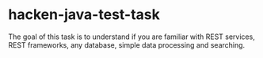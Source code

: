 # hacken-java-test-task
The goal of this task is to understand if you are familiar with REST services, REST frameworks, any database, simple data processing and searching.
